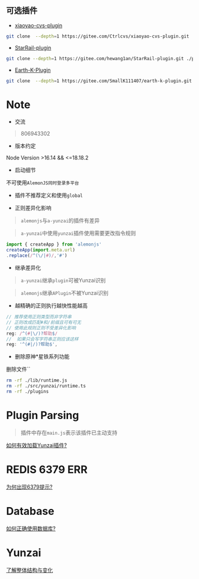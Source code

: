 ## 可选插件

- [xiaoyao-cvs-plugin](https://gitee.com/Ctrlcvs/xiaoyao-cvs-plugin)

```sh
git clone  --depth=1 https://gitee.com/Ctrlcvs/xiaoyao-cvs-plugin.git ./plugins/xiaoyao-cvs-plugin
```

- [StarRail-plugin](https://gitee.com/hewang1an/StarRail-plugin)

```sh
git clone --depth=1 https://gitee.com/hewang1an/StarRail-plugin.git ./plugins/StarRail-plugin
```

- [Earth-K-Plugin](https://gitee.com/SmallK111407/earth-k-plugin)

```sh
git clone  --depth=1 https://gitee.com/SmallK111407/earth-k-plugin.git ./plugins/earth-k-plugin/
```

# Note

- 交流

> 806943302

- 版本约定

Node Version >16.14 && <=18.18.2

- 启动细节

不可使用`AlemonJS同时登录多平台`

- 插件不推荐定义和使用`global`

- 正则差异化影响

> `alemonjs`与`a-yunzai`的插件有差异

> `a-yunzai`中使用`yunzai`插件使用需要更改指令规则

```js
import { createApp } from 'alemonjs'
createApp(import.meta.url)
.replace(/^(\/|#)/,'#')
```

- 继承差异化

> `a-yunzai`继承`plugin`可被Yunzai识别

> `alemonjs`继承`APlugin`不被Yunzai识别

- 越精确的正则执行越快性能越高

```js
// 推荐使用正则类型而非字符串
// 正则改成匹配#和/前缀且可有可无
// 使用此规则正则不受差异化影响
reg: /^(#|\/)?帮助$/
//  如果只会写字符串正则应该这样
reg: '^(#|/)?帮助$',
```

- 删除原神*星铁系列功能

删除文件``

```sh
rm -rf ./lib/runtime.js
rm -rf ./src/yunzai/runtime.ts
rm -rf ./plugins
```

# Plugin Parsing

> 插件中存在`main.js`表示该插件已主动支持

[如何有效加载Yunzai插件?](./PPLUIN.md)

# REDIS 6379 ERR

[为何出现6379提示?](./REDIS.md)

# Database

[如何正确使用数据库?](./DATABASE.md)

# Yunzai

[了解整体结构与变化](./YUNZAI.md)

